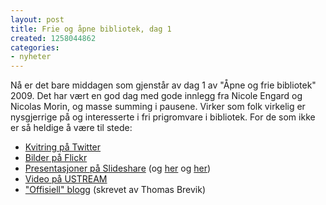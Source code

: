 ```yaml
---
layout: post
title: Frie og åpne bibliotek, dag 1
created: 1258044862
categories:
- nyheter
---
```

<p>Nå er det bare middagen som gjenstår av dag 1 av "Åpne og frie bibliotek" 2009. Det har vært en god dag med gode innlegg fra Nicole Engard og Nicolas Morin, og masse summing i pausene. Virker som folk virkelig er nysgjerrige på og interesserte i fri prigromvare i bibliotek. For de som ikke er så heldige å være til stede:</p>
<ul>
<li><a href="http://twitter.com/#search?q=%23fribib09">Kvitring på Twitter</a></li>
<li><a href="http://www.flickr.com/photos/tags/fribib09/">Bilder på Flickr</a></li>
<li><a href="http://www.slideshare.net/tag/fribib09">Presentasjoner på Slideshare</a> (og <a href="http://www.slideshare.net/nengard/free-and-open-libraries-2482440">her</a> og <a href="http://www.slideshare.net/nicomo/stuff-we-do-with-oss-in-libraries-bergen-2009">her</a>)</li>
<li><a href="http://www.ustream.tv/channel/frie-bibliotek">Video på USTREAM</a></li>
<li><a href="http://fribib09.wordpress.com/">"Offisiell" blogg</a> (skrevet av Thomas Brevik)
</ul>
